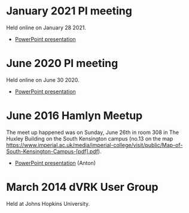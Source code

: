 # January 2021 PI meeting

Held online on January 28 2021.

* [PowerPoint presentation]()

# June 2020 PI meeting

Held online on June 30 2020.

* [PowerPoint presentation]()
 
# June 2016 Hamlyn Meetup

The meet up happened was on Sunday, June 26th in room 308 in The Huxley Building on the South Kensington campus (no.13 on the map https://www.imperial.ac.uk/media/imperial-college/visit/public/Map-of-South-Kensington-Campus-[pdf].pdf).

* [PowerPoint presentation](/jhu-dvrk/sawIntuitiveResearchKit/wiki/dVRK-Hamlyn-2016-user-meetup-no-video.pptx) (Anton)

# March 2014 dVRK User Group

Held at Johns Hopkins University.


